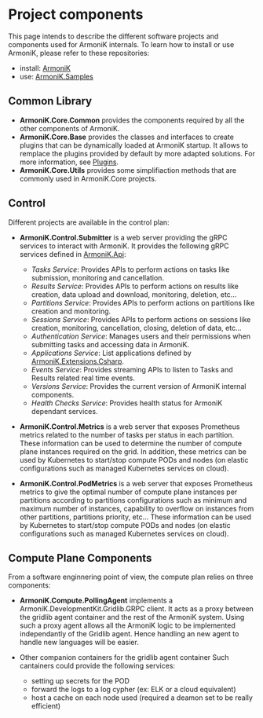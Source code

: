 
# Project components

This page intends to describe the different software projects and components used for ArmoniK internals. To learn how to install or use ArmoniK, please refer to these repositories:

- install: [ArmoniK](https://github.com/aneoconsulting/armonik)
- use: [ArmoniK.Samples](https://github.com/aneoconsulting/ArmoniK.Samples)

## Common Library

- **ArmoniK.Core.Common** provides the components required by all the other components of ArmoniK.
- **ArmoniK.Core.Base** provides the classes and interfaces to create plugins that can be dynamically loaded at ArmoniK startup. It allows to remplace the plugins provided by default by more adapted solutions. For more information, see [Plugins](7.plugins.md).
- **ArmoniK.Core.Utils** provides some simplifiaction methods that are commonly used in ArmoniK.Core projects.

## Control

Different projects are available in the control plan:

- **ArmoniK.Control.Submitter** is a web server providing the gRPC services to interact with ArmoniK. It provides the following gRPC services defined in [ArmoniK.Api](https://github.com/aneoconsulting/ArmoniK.Api):

  - *Tasks Service*: Provides APIs to perform actions on tasks like submission, monitoring and cancellation.
  - *Results Service*: Provides APIs to perform actions on results like creation, data upload and download, monitoring, deletion, etc...
  - *Partitions Service*: Provides APIs to perform actions on partitions like creation and monitoring.
  - *Sessions Service*: Provides APIs to perform actions on sessions like creation, monitoring, cancellation, closing, deletion of data, etc...
  - *Authentication Service*: Manages users and their permissions when submitting tasks and accessing data in ArmoniK.
  - *Applications Service*: List applications defined by [ArmoniK.Extensions.Csharp](https://github.com/aneoconsulting/ArmoniK.Extensions.Csharp).
  - *Events Service*: Provides streaming APIs to listen to Tasks and Results related real time events.
  - *Versions Service*: Provides the current version of ArmoniK internal components.
  - *Health Checks Service*: Provides health status for ArmoniK dependant services.

- **ArmoniK.Control.Metrics** is a web server that exposes Prometheus metrics related to the number of tasks per status in each partition. These information can be used to determine the number of compute plane instances required on the grid. In addition, these metrics can be used by Kubernetes to start/stop compute PODs and nodes (on elastic configurations such as managed Kubernetes services on cloud).

- **ArmoniK.Control.PodMetrics** is a web server that exposes Prometheus metrics to give the optimal number of compute plane instances per partitions according to partitions configurations such as minimum and maximum number of instances, capability to overflow on instances from other partitions, partitions priority, etc... These information can be used by Kubernetes to start/stop compute PODs and nodes (on elastic configurations such as managed Kubernetes services on cloud).

## Compute Plane Components

From a software enginnering point of view, the compute plan relies on three components:

- **ArmoniK.Compute.PollingAgent** implements a ArmoniK.DevelopmentKit.Gridlib.GRPC client.
It acts as a proxy between the gridlib agent container and the rest of the ArmoniK system.
Using such a proxy agent allows all the ArmoniK logic to be implemented independantly of
the Gridlib agent. Hence handling an new agent to handle new languages will be easier.

- Other companion containers for the gridlib agent container Such cantainers could provide the following services:

  - setting up secrets for the POD
  - forward the logs to a log cypher (ex: ELK or a cloud equivalent)
  - host a cache on each node used (required a deamon set to be really efficient)
